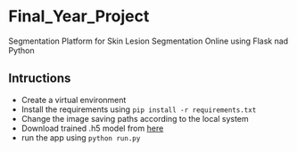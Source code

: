 # Final_Year_Project
Segmentation Platform for Skin Lesion Segmentation Online using Flask nad Python

## Intructions  
- Create a virtual environment
- Install the requirements using `pip install -r requirements.txt`
- Change the image saving paths according to the local system
- Download trained .h5 model from [here](https://drive.google.com/open?id=1BAG2F6BjKRK4zePTkSy15Rbi5au1u698)
- run the app using `python run.py`
